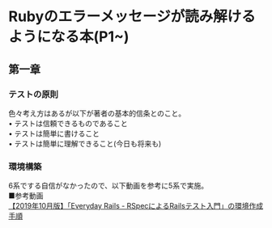 # Rubyのエラーメッセージが読み解けるようになる本(P1~)  
## 第一章  
### テストの原則  
色々考え方はあるが以下が著者の基本的信条とのこと。  
• テストは信頼できるものであること  
• テストは簡単に書けること  
• テストは簡単に理解できること(今日も将来も)  

### 環境構築  
6系でする自信がなかったので、以下動画を参考に5系で実施。  
■参考動画  
[【2019年10月版】「Everyday Rails - RSpecによるRailsテスト入門」の環境作成手順
](https://www.youtube.com/watch?v=6Ny7RR8kINg)  


